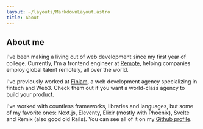 ```yaml
---
layout: ~/layouts/MarkdownLayout.astro
title: About
---
```


## About me

I've been making a living out of web development since my first year of college. Currently, I'm a frontend engineer at [Remote](https://remote.com), helping companies employ global talent remotely, all over the world.

I've previously worked at [Finiam](https://finiam.com), a web development agency specializing in fintech and Web3. Check them out if you want a world-class agency to build your product.

I've worked with countless frameworks, libraries and languages, but some of my favorite ones: Next.js, Eleventy, Elixir (mostly with Phoenix), Svelte and Remix (also good old Rails). You can see all of it on my [Github profile](https://github.com/jfranciscosousa).
